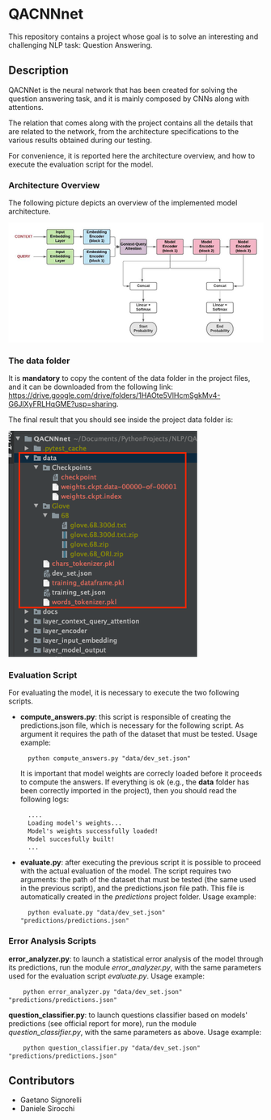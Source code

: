 # QACNNnet
This repository contains a project whose goal is to solve an interesting and challenging NLP task: Question Answering.


## Description
QACNNet is the neural network that has been created for solving the question answering task, and it is mainly composed by CNNs along with attentions.

The relation that comes along with the project contains all the details that are related to the network, from the architecture specifications to the various results obtained during our testing.

For convenience, it is reported here the architecture overview, and how to execute the evaluation script for the model.

### Architecture Overview
The following picture depicts an overview of the implemented model architecture.

![Alt text](docs/QACNNet_Architecture.jpg?raw=true "QACNNet")

### The data folder
It is **mandatory** to copy the content of the data folder in the project files, and it can be downloaded from the following link: https://drive.google.com/drive/folders/1HAOte5VlHcmSgkMv4-G6JlXyFRLHqGME?usp=sharing.

The final result that you should see inside the project data folder is:

![Alt text](docs/data_folder.png?raw=true "data folder")

### Evaluation Script
For evaluating the model, it is necessary to execute the two following scripts.

* **compute_answers.py**: this script is responsible of creating the predictions.json file, which is necessary for the following script. As argument it requires the path of the dataset that must be tested. Usage example:

        python compute_answers.py "data/dev_set.json"
        
    It is important that model weights are correcly loaded before it proceeds to compute the answers. If everything is ok (e.g., the **data** folder has been correctly imported in the project), then you should read the following logs:
    
        ....
        Loading model's weights...
        Model's weights successfully loaded!
        Model succesfully built!  
        ...
* **evaluate.py**: after executing the previous script it is possible to proceed with the actual evaluation of the model. The script requires two arguments: the path of the dataset that must be tested (the same used in the previous script), and the predictions.json file path. This file is automatically created in the *predictions* project folder. Usage example:

        python evaluate.py "data/dev_set.json" "predictions/predictions.json"
        
### Error Analysis Scripts
**error_analyzer.py**: to launch a statistical error analysis of the model through its predictions, run the module *error_analyzer.py*, with the same parameters used for the evaluation script *evaluate.py*. Usage example:

        python error_analyzer.py "data/dev_set.json" "predictions/predictions.json"
        
**question_classifier.py**: to launch questions classifier based on models' predictions (see official report for more), run the module *question_classifier.py*, with the same parameters as above. Usage example:

        python question_classifier.py "data/dev_set.json" "predictions/predictions.json"

## Contributors
* Gaetano Signorelli
* Daniele Sirocchi
     
 


